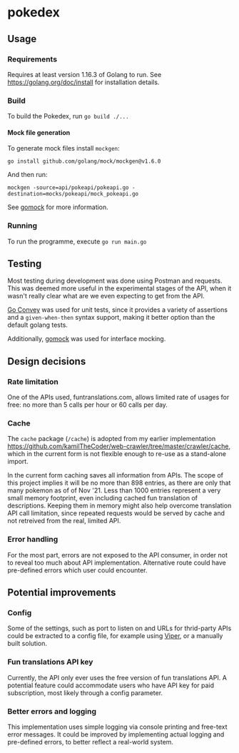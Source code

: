 # pokedex

## Usage
### Requirements
Requires at least version 1.16.3 of Golang to run. See https://golang.org/doc/install for installation details.

### Build
To build the Pokedex, run `go build ./...`

#### Mock file generation
To generate mock files install `mockgen`:

`go install github.com/golang/mock/mockgen@v1.6.0`

And then run:

`mockgen -source=api/pokeapi/pokeapi.go -destination=mocks/pokeapi/mock_pokeapi.go`

See [gomock](https://github.com/golang/mock) for more information.

### Running
To run the programme, execute `go run main.go`


## Testing
Most testing during development was done using Postman and requests. This was deemed more useful in the experimental stages of the API, when it wasn't really clear what are we even expecting to get from the API.

[Go Convey](https://github.com/smartystreets/goconvey) was used for unit tests, since it provides a variety of assertions and a `given-when-then` syntax support, making it better option than the default golang tests.

Additionally, [gomock](https://github.com/golang/mock) was used for interface mocking.

## Design decisions

### Rate limitation
One of the APIs used, funtranslations.com, allows limited rate of usages for free: no more than 5 calls per hour or 60 calls per day. 

### Cache
The `cache` package (`/cache`) is adopted from my earlier implementation https://github.com/kamilTheCoder/web-crawler/tree/master/crawler/cache, which in the current form is not flexible enough to re-use as a stand-alone import.

In the current form caching saves all information from APIs. The scope of this project implies it will be no more than 898 entries, as there are only that many pokemon as of of Nov '21.
Less than 1000 entries represent a very small memory footprint, even including cached fun translation of descriptions. Keeping them in memory might also help overcome translation API call limitation, since repeated requests would be served by cache and not retreived from the real, limited API.

### Error handling
For the most part, errors are not exposed to the API consumer, in order not to reveal too much about API implementation. Alternative route could have pre-defined errors which user could encounter.

## Potential improvements
### Config
Some of the settings, such as port to listen on and URLs for thrid-party APIs could be extracted to a config file, for example using [Viper](https://github.com/spf13/viper), or a manually built solution.

### Fun translations API key
Currently, the API only ever uses the free version of fun translations API. A potential feature could accommodate users who have API key for paid subscription, most likely through a config parameter. 

### Better errors and logging
This implementation uses simple logging via console printing and free-text error messages. It could be improved by implementing actual logging and pre-defined errors, to better reflect a real-world system.